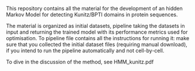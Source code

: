 This repository contains all the material for the development of an hidden Markov Model for detecting Kunitz/BPTI domains in protein sequences.

The material is organized as initial datasets, pipeline taking the datasets in input and returning the trained model with its performance metrics used for optimisation.
To pipeline file contains all the instructions for running it: make sure that you collected the initial dataset files (requiring manual download), if you intend to run the pipeline automatically and not cell-by-cell.

To dive in the discussion of the method, see HMM_kunitz.pdf
